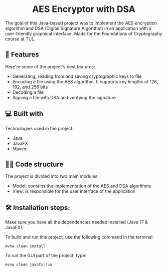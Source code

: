 <h1 align="center" id="title">AES Encryptor with DSA</h1>

<p id="description">The goal of this Java-based project was to implement the AES encryption algorithm and DSA (Digital Signature Algorithm) in an application with a user-friendly graphical interface. Made for the Foundations of Cryptography course at TUL.</p>

  
  
<h2>🧐 Features</h2>

Here're some of the project's best features:

*   Generating, reading from and saving cryptographic keys to file
*   Encoding a file using the AES algorithm. It supports key lengths of 128, 192, and 256 bits
*   Decoding a file
*   Signing a file with DSA and verifying the signature

<h2>💻 Built with</h2>

Technologies used in the project:

* Java
* JavaFX
* Maven

<h2>🧑‍💻 Code structure</h2> 

The project is divided into two main modules:

* Model: contains the implementation of the AES and DSA algorithms
* View: is responsible for the user interface of the application

<h2>🛠️ Installation steps:</h2>

Make sure you have all the dependencies needed installed (Java 17 & JavaFX).

<p>To build and run this project, use the following command in the terminal:</p>

```
mvnw clean install 
```

<p>To run the GUI part of the project, type:</p>

```
mvnw clean javafx:run
```

